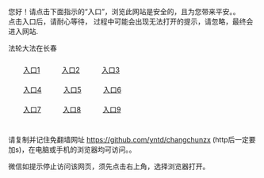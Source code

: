 您好！请点击下面指示的“入口”，浏览此网站是安全的，且为您带来平安。。 <br/>
点击入口后，请耐心等待， 过程中可能会出现无法打开的提示，请忽略，最终会进入网站. </br>

法轮大法在长春<br/>
<div style="padding:10px"><a style="margin:20px" target="_blank" href="https://dlkerpjvptidg.cloudfront.net/2Qpsp?lyujzmsr" id="ccLink1" rel="nofollow">入口1</a> <a target="_blank" style="margin:20px" href="https://d3k20ddznnv1g2.cloudfront.net/2Qpsp?xpcunm" id="ccLink2" rel="nofollow">入口2</a> <a style="margin:20px" target="_blank" href="https://d2uiheaojh9ten.cloudfront.net/2Qpsp?feemjftm" id="ccLink3" rel="nofollow">入口3</a></div>

<div style="padding:10px" ><a style="margin:20px" target="_blank" href="https://dlkerpjvptidg.cloudfront.net/2Qpsp?lyujzmsr" id="ccLink4" rel="nofollow">入口4</a> <a style="margin:20px" href="https://d3k20ddznnv1g2.cloudfront.net/2Qpsp?xpcunm" target="_blank" id="ccLink5" rel="nofollow">入口5</a> <a style="margin:20px" href="https://d2uiheaojh9ten.cloudfront.net/2Qpsp?feemjftm" target="_blank" id="ccLink6" rel="nofollow">入口6</a></div>

<div style="padding:10px"><a style="margin:20px" target="_blank" href="https://dlkerpjvptidg.cloudfront.net/2Qpsp?lyujzmsr" id="ccLink7" rel="nofollow">入口7</a> <a style="margin:20px" href="https://d3k20ddznnv1g2.cloudfront.net/2Qpsp?xpcunm" target="_blank" id="ccLink8" rel="nofollow">入口8</a> <a style="margin:20px" target="_blank" href="https://d2uiheaojh9ten.cloudfront.net/2Qpsp?feemjftm" id="ccLink9" rel="nofollow">入口9</a></div>

<br/>



请复制并记住免翻墙网址 https://github.com/yntd/changchunzx (http后一定要加s)，在电脑或手机的浏览器均可访问。。<br/>

微信如提示停止访问该网页，须先点击右上角，选择浏览器打开。
